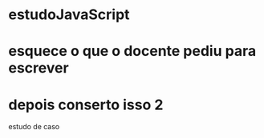 # estudoJavaScript

# esquece o que o docente pediu para escrever

# depois conserto isso 2

estudo de caso
